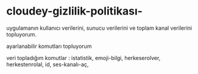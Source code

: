 # cloudey-gizlilik-politikası-

uygulamanın kullanıcı verilerini, sunucu verilerini ve toplam kanal verilerini topluyorum.

ayarlanabilir komutları topluyorum

veri topladığım komutlar : istatistik, emoji-bilgi, herkeserolver, herkestenrolal, id, ses-kanalı-aç,

